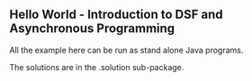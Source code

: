 Hello World - Introduction to DSF and Asynchronous Programming
--------------------------------------------------------------

All the example here can be run as stand alone Java programs.

The solutions are in the .solution sub-package. 